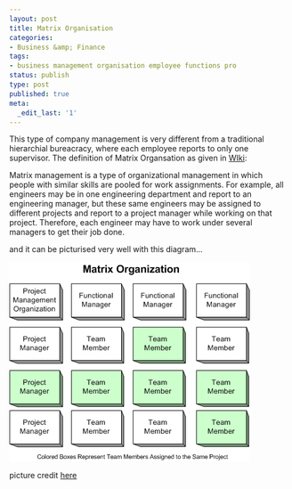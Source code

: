 ```yaml
---
layout: post
title: Matrix Organisation
categories:
- Business &amp; Finance
tags:
- business management organisation employee functions pro
status: publish
type: post
published: true
meta:
  _edit_last: '1'
---
```

This type of company management is very different from a traditional hierarchial bureacracy, where each employee reports to only one supervisor. The definition of Matrix Organsation as given in [WIki](http://en.wikipedia.org/wiki/Matrix_management):

Matrix management is a type of organizational management in which people with similar skills are pooled for work assignments. For example, all engineers may be in one engineering department and report to an engineering manager, but these same engineers may be assigned to different projects and report to a project manager while working on that project. Therefore, each engineer may have to work under several managers to get their job done.

and it can be picturised very well with this diagram...

![](/img/matrix_organization.gif "matrix_organization")

picture credit [here](http://www.project-management-course.info/wp-content/uploads/2008/02/matrix_organization.gif)
